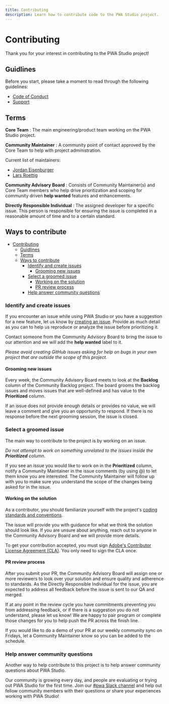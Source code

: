 ```yaml
---
title: Contributing
description: Learn how to contribute code to the PWA Studio project.
---
```


# Contributing

Thank you for your interest in contributing to the PWA Studio project!

## Guidlines

Before you start, please take a moment to read through the following guidelines:

- [Code of Conduct][]
- [Support][]

[code of conduct]: https://github.com/magento/pwa-studio/blob/develop/.github/CODE_OF_CONDUCT.md
[support]: https://github.com/magento/pwa-studio/blob/develop/.github/SUPPORT.md

## Terms

**Core Team**
: The main engineering/product team working on the PWA Studio project.

**Community Maintainer**
: A community point of contact approved by the Core Team to help with project administration.

Current list of maintainers:

- [Jordan Eisenburger](https://github.com/Jordaneisenburger)
- [Lars Roettig](https://github.com/larsroettig)

**Community Advisory Board**
: Consists of Community Maintainer(s) and Core Team members who help drive prioritization and scoping for community driven **help wanted** features and enhancements.

**Directly Responsible Individual**
: The assigned developer for a specific issue.
This person is responsible for ensuring the issue is completed in a reasonable amount of time and to a certain standard.

## Ways to contribute

- [Contributing](#contributing)
  - [Guidlines](#guidlines)
  - [Terms](#terms)
  - [Ways to contribute](#ways-to-contribute)
    - [Identify and create issues](#identify-and-create-issues)
      - [Grooming new issues](#grooming-new-issues)
    - [Select a groomed issue](#select-a-groomed-issue)
      - [Working on the solution](#working-on-the-solution)
      - [PR review process](#pr-review-process)
    - [Help answer community questions](#help-answer-community-questions)

### Identify and create issues

If you encounter an issue while using PWA Studio or you have a suggestion for a new feature, let us know by [creating an issue][].
Provide as much detail as you can to help us reproduce or analyze the issue before prioritizing it.

[creating an issue]: https://github.com/magento/pwa-studio/issues/new/choose

Contact someone from the Community Advisory Board to bring the issue to our attention and we will add the **help wanted** label to it.

_Please avoid creating GitHub issues asking for help on bugs in your own project that are outside the scope of this project._

#### Grooming new issues

Every week, the Community Advisory Board meets to look at the **Backlog** column of the Community Backlog project.
The board grooms the backlog issues and moves issues that are well-defined and has value to the **Prioritized** column.

If an issue does not provide enough details or provides no value, we will leave a comment and give you an opportunity to respond.
If there is no response before the next grooming session, the issue is closed.

### Select a groomed issue

The main way to contribute to the project is by working on an issue.

_Do not attempt to work on something unrelated to the issues inside the **Prioritized** column._

If you see an issue you would like to work on in the **Prioritized** column, notify a Community Maintainer in the issue comments (by using @) to let them know you are interested.
The Community Maintainer will follow up with you to make sure you understand the scope of the changes being asked for in the issue.

#### Working on the solution

As a contributor, you should familiarize yourself with the project's [coding standards and conventions][].

[coding standards and conventions]: https://github.com/magento/pwa-studio/wiki/Project-coding-standards-and-conventions

The issue will provide you with guidance for what we think the solution should look like.
If you are unsure about anything, reach out to anyone in the Community Advisory Board and we will provide more details.

To get your contribution accepted, you must sign [Adobe's Contributor License Agreement (CLA)](https://opensource.adobe.com/cla.html).
You only need to sign the CLA once.

#### PR review process

After you submit your PR, the Community Advisory Board will assign one or more reviewers to look over your solution and ensure quality and adherence to standards.
As the Directly Responsible Individual for the issue, you are expected to address all feedback before the issue is sent to our QA and merged.

If at any point in the review cycle you have commitments preventing you from addressing feedback, or
if there is a suggestion you do not understand, please let us know!
We are happy to pair program or complete those changes for you to help push the PR across the finish line.

If you would like to do a demo of your PR at our weekly community sync on Fridays, let a Community Maintainer know so you can be added to the schedule.

### Help answer community questions

Another way to help contribute to this project is to help answer community questions about PWA Studio.

Our community is growing every day, and people are evaluating or trying out PWA Studio for the first time.
Join our [#pwa Slack channel][] and help out fellow community members with their questions or share your experiences working with PWA Studio!

[#pwa slack channel]: https://magentocommeng.slack.com/archives/C71HNKYS2
